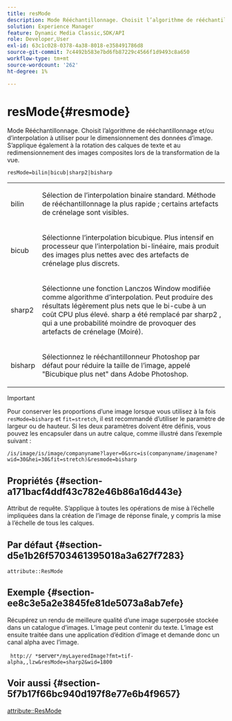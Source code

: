 ```yaml
---
title: resMode
description: Mode Rééchantillonnage. Choisit l’algorithme de rééchantillonnage et/ou d’interpolation à utiliser pour le dimensionnement des données d’image. S’applique également à la rotation des calques de texte et au redimensionnement des images composites lors de la transformation de la vue.
solution: Experience Manager
feature: Dynamic Media Classic,SDK/API
role: Developer,User
exl-id: 63c1c028-0378-4a38-8018-e358491786d8
source-git-commit: 7c4492b583e7bd6fb87229c4566f1d9493c8a650
workflow-type: tm+mt
source-wordcount: '262'
ht-degree: 1%

---
```


# resMode{#resmode}

Mode Rééchantillonnage. Choisit l’algorithme de rééchantillonnage et/ou d’interpolation à utiliser pour le dimensionnement des données d’image. S’applique également à la rotation des calques de texte et au redimensionnement des images composites lors de la transformation de la vue.

`resMode=bilin|bicub|sharp2|bisharp`

<table id="table_FD658AC521E24EB9ADBB87F98549BC3B"> 
 <tbody> 
  <tr> 
   <td colname="col1"> <p> <span class="codeph"> bilin </span> </p> </td> 
   <td colname="col2"> <p>Sélection de l’interpolation binaire standard. Méthode de rééchantillonnage la plus rapide ; certains artefacts de crénelage sont visibles. </p> </td> 
  </tr> 
  <tr> 
   <td colname="col1"> <p> <span class="codeph"> bicub </span> </p> </td> 
   <td colname="col2"> <p>Sélectionne l’interpolation bicubique. Plus intensif en processeur que l’interpolation bi-linéaire, mais produit des images plus nettes avec des artefacts de crénelage plus discrets. </p> </td> 
  </tr> 
  <tr> 
   <td colname="col1"> <p> <span class="codeph"> sharp2 </span> </p> </td> 
   <td colname="col2"> <p>Sélectionne une fonction Lanczos Window modifiée comme algorithme d’interpolation. Peut produire des résultats légèrement plus nets que le bi-cube à un coût CPU plus élevé. <span class="codeph"> sharp </span> a été remplacé par <span class="codeph"> sharp2 </span>, qui a une probabilité moindre de provoquer des artefacts de crénelage (Moiré). </p> </td> 
  </tr> 
  <tr> 
   <td colname="col1"> <p> <span class="codeph"> bisharp </span> </p> </td> 
   <td colname="col2"> <p>Sélectionnez le rééchantillonneur Photoshop par défaut pour réduire la taille de l’image, appelé "Bicubique plus net" dans Adobe Photoshop. </p> </td> 
  </tr> 
 </tbody> 
</table>

>[!IMPORTANT]
>
>Pour conserver les proportions d’une image lorsque vous utilisez à la fois `resMode=bisharp` et `fit=stretch`, il est recommandé d’utiliser le paramètre de largeur ou de hauteur. Si les deux paramètres doivent être définis, vous pouvez les encapsuler dans un autre calque, comme illustré dans l’exemple suivant :
>
>`/is/image/is/image/companyname?layer=0&src=is(companyname/imagename?wid=30&hei=30&fit=stretch)&resmode=bisharp`

## Propriétés {#section-a171bacf4ddf43c782e46b86a16d443e}

Attribut de requête. S’applique à toutes les opérations de mise à l’échelle impliquées dans la création de l’image de réponse finale, y compris la mise à l’échelle de tous les calques.

## Par défaut {#section-d5e1b26f5703461395018a3a627f7283}

`attribute::ResMode`

## Exemple {#section-ee8c3e5a2e3845fe81de5073a8ab7efe}

Récupérez un rendu de meilleure qualité d’une image superposée stockée dans un catalogue d’images. L’image peut contenir du texte. L’image est ensuite traitée dans une application d’édition d’image et demande donc un canal alpha avec l’image.

` http:// *`server`*/myLayeredImage?fmt=tif-alpha,,lzw&resMode=sharp2&wid=1800`

## Voir aussi {#section-5f7b17f66bc940d197f8e77e6b4f9657}

[attribute::ResMode](../../../../../is-api/image-catalog/image-serving-api-ref/c-image-catalog-reference/c-attributes-reference/r-is-cat-resmode.md#reference-609095ef568743a086f28d87c54dafa2)
